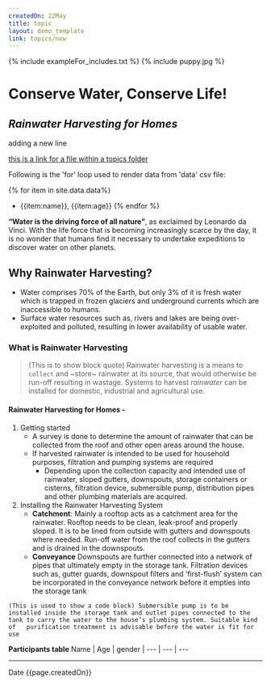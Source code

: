 ```yaml
---
createdOn: 22May
title: topic
layout: demo_template
link: topics/new
---
```


{% include exampleFor_includes.txt %}
{% include puppy.jpg %}

#  Conserve Water, Conserve Life!

## _Rainwater Harvesting for Homes_

adding a new line

[this is a link for a file within a topics folder]({{page.link}})

Following is the 'for' loop used to render data from 'data' csv file:

{% for item in site.data.data%}
-  {{item:name}}, {{item:age}}
{% endfor %}

**“Water is the driving force of all nature”**, as exclaimed by Leonardo da Vinci. With the life force that is becoming increasingly scarce by the day, it is no wonder that humans find it necessary to undertake expeditions to discover water on other planets.

## Why Rainwater Harvesting?

- Water comprises 70% of the Earth, but only 3% of it is fresh water which is trapped in frozen glaciers and underground currents which are inaccessible to humans.
- Surface water resources such as, rivers and lakes are being over-exploited and polluted, resulting in lower availability of usable water.

### What is Rainwater Harvesting

> (This is to show block quote) Rainwater harvesting is a means to `collect` and ~store~ rainwater at its source, that would otherwise be run-off resulting in wastage. Systems to harvest _rainwater_ can be installed for domestic, industrial and agricultural use.

#### Rainwater Harvesting for Homes -

1. Getting started
    -  A survey is done to determine the amount of rainwater that can be collected from the roof and other open areas around the house.
    -  If harvested rainwater is intended to be used for household purposes, filtration and pumping systems are required
        - Depending upon the collection capacity and intended use of rainwater, sloped gutters, downspouts, storage containers or cisterns, filtration device, submersible pump, distribution pipes and other plumbing materials are acquired.
1. Installing the Rainwater Harvesting System
    - **Catchment**:
      Mainly a rooftop acts as a catchment area for the rainwater. Rooftop needs to be clean, leak-proof and properly sloped. It is to be lined from outside with gutters and downspouts where needed. Run-off water from the roof collects in the gutters and is drained in the downspouts.
    - **Conveyance**
     Downspouts are further connected into a network of pipes that ultimately empty in the storage tank. Filtration devices such as, gutter guards, downspout filters and ‘first-flush’ system can be incorporated in the conveyance network before it empties into the storage tank

``` (This is used to show a code block) Submersible pump is to be installed inside the storage tank and outlet pipes connected to the tank to carry the water to the house’s plumbing system. Suitable kind of   purification treatment is advisable before the water is fit for use ```

**Participants table**
Name | Age | gender |
--- | --- | ---

-------
Date {{page.createdOn}}